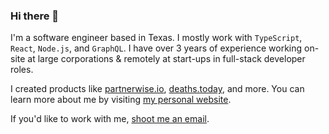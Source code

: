 ### Hi there 👋

I'm a software engineer based in Texas. I mostly work with `TypeScript`, `React`, `Node.js`, and `GraphQL`. I have over 3 years of experience working on-site at large corporations & remotely at start-ups in full-stack developer roles. 

I created products like [partnerwise.io](https://partnerwise.io), [deaths.today](https://deaths.today), and more. You can learn more about me by visiting [my personal website](https://nico.ventures).

If you'd like to work with me, [shoot me an email](mailto:estrada@hey.com).
